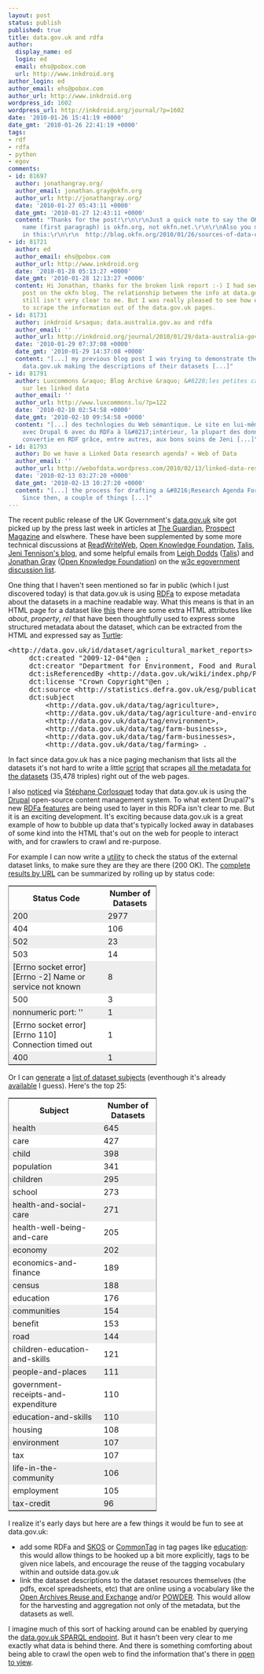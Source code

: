 ```yaml
---
layout: post
status: publish
published: true
title: data.gov.uk and rdfa
author:
  display_name: ed
  login: ed
  email: ehs@pobox.com
  url: http://www.inkdroid.org
author_login: ed
author_email: ehs@pobox.com
author_url: http://www.inkdroid.org
wordpress_id: 1602
wordpress_url: http://inkdroid.org/journal/?p=1602
date: '2010-01-26 15:41:19 +0000'
date_gmt: '2010-01-26 22:41:19 +0000'
tags:
- rdf
- rdfa
- python
- egov
comments:
- id: 81697
  author: jonathangray.org/
  author_email: jonathan.gray@okfn.org
  author_url: http://jonathangray.org/
  date: '2010-01-27 05:43:11 +0000'
  date_gmt: '2010-01-27 12:43:11 +0000'
  content: "Thanks for the post!\r\n\r\nJust a quick note to say the OKF's domain
    name (first paragraph) is okfn.org, not okfn.net.\r\n\r\nAlso you might be interested
    in this:\r\n\r\n  http://blog.okfn.org/2010/01/26/sources-of-data-on-datagovuk/\r\n\r\nJonathan"
- id: 81721
  author: ed
  author_email: ehs@pobox.com
  author_url: http://www.inkdroid.org
  date: '2010-01-28 05:13:27 +0000'
  date_gmt: '2010-01-28 12:13:27 +0000'
  content: Hi Jonathan, thanks for the broken link report :-) I had seen that other
    post on the okfn blog. The relationship between the info at data.gov.uk and ckan.net
    still isn't very clear to me. But I was really pleased to see how easy it was
    to scrape the information out of the data.gov.uk pages.
- id: 81731
  author: inkdroid &rsaquo; data.australia.gov.au and rdfa
  author_email: ''
  author_url: http://inkdroid.org/journal/2010/01/29/data-australia-gov-au-and-rdfa/
  date: '2010-01-29 07:37:08 +0000'
  date_gmt: '2010-01-29 14:37:08 +0000'
  content: "[...] my previous blog post I was trying to demonstrate the virtues of
    data.gov.uk making the descriptions of their datasets [...]"
- id: 81791
  author: Luxcommons &raquo; Blog Archive &raquo; &#8220;les petites cases&#8221;
    sur les linked data
  author_email: ''
  author_url: http://www.luxcommons.lu/?p=122
  date: '2010-02-10 02:54:58 +0000'
  date_gmt: '2010-02-10 09:54:58 +0000'
  content: "[...] des technlogies du Web sémantique. Le site en lui-même a été construit
    avec Drupal 6 avec du RDFa à l&#8217;intérieur, la plupart des donnnées a été
    convertie en RDF grâce, entre autres, aux bons soins de Jeni [...]"
- id: 81793
  author: Do we have a Linked Data research agenda? « Web of Data
  author_email: ''
  author_url: http://webofdata.wordpress.com/2010/02/13/linked-data-research-agenda/
  date: '2010-02-13 03:27:20 +0000'
  date_gmt: '2010-02-13 10:27:20 +0000'
  content: "[...] the process for drafting a &#8216;Research Agenda For Linked Data&#8217;.
    Since then, a couple of things [...]"
---
```

<p>The recent public release of the UK Government's <a href="http://data.gov.uk">data.gov.uk</a> site got picked up by the press last week in articles at <a href="http://news.bbc.co.uk/2/hi/technology/8470797.stm">The Guardian</a>, <a href="http://www.prospectmagazine.co.uk/2010/01/whitehalls-web-revolution-the-inside-story/">Prospect Magazine</a> and elswhere. These have been supplemented by some more technical discussions at  <a href="http://www.readwriteweb.com/archives/uk_launches_open_data_site_puts_datagov_to_shame.php">ReadWriteWeb</a>,  <a href="http://blog.okfn.org/2010/01/21/datagovuk-goes-public-and-its-using-ckan/">Open Knowledge Foundation</a>, <a href="http://web.archive.org/web/20110912091006/http://blogs.talis.com:80/nodalities/2009/11/data-gov-uk-and-the-talis-platform.php">Talis</a>, <a href="http://www.jenitennison.com/blog/node/140">Jeni Tennison's blog</a>, and some helpful emails from <a href="http://lists.w3.org/Archives/Public/public-egov-ig/2010Jan/0048.html">Leigh Dodds</a> (<a href="http://web.archive.org/web/20120528202833/http://www.talis.com:80/platform/">Talis</a>) and <a href="http://lists.w3.org/Archives/Public/public-egov-ig/2010Jan/0040.html">Jonathan Gray</a> (<a href="http://okfn.org">Open Knowledge Foundation</a>) on the <a href="http://lists.w3.org/Archives/Public/public-egov-ig/">w3c egovernment discussion list</a>.</p>
<p>One thing that I haven't seen mentioned so far in public (which I just discovered today) is that data.gov.uk is using <a href="http://www.w3.org/TR/xhtml-rdfa-primer/">RDFa</a> to expose metadata about the datasets in a machine readable way. What this means is that in an HTML page for a dataset like <a href="http://data.gov.uk/dataset/agricultural_market_reports">this</a> there are some extra HTML attributes like <em>about</em>, <em>property</em>, <em>rel</em> that have been thoughtfully used to express some structured metadata about the dataset, which can be extracted from the HTML and expressed say as <a href="http://www.w3.org/TeamSubmission/turtle/">Turtle</a>:</p>
<pre>
&lt;http://data.gov.uk/id/dataset/agricultural_market_reports&gt; dct:coverage "Great Britain (England, Scotland, Wales)"@en ;
     dct:created "2009-12-04"@en ;
     dct:creator "Department for Environment, Food and Rural Affairs"@en ;
     dct:isReferencedBy &lt;http://data.gov.uk/wiki/index.php/Package:agricultural_market_reports&gt; ; 
     dct:license "Crown Copyright"@en ;
     dct:source &lt;http://statistics.defra.gov.uk/esg/publications/amr/default.asp&gt;, &lt;https://statistics.defra.gov.uk/esg/publications/amr/default.asp&gt; ;
     dct:subject
         &lt;http://data.gov.uk/data/tag/agriculture&gt;,
         &lt;http://data.gov.uk/data/tag/agriculture-and-environment&gt;,
         &lt;http://data.gov.uk/data/tag/environment&gt;,
         &lt;http://data.gov.uk/data/tag/farm-business&gt;,
         &lt;http://data.gov.uk/data/tag/farm-businesses&gt;,
         &lt;http://data.gov.uk/data/tag/farming&gt; .
</pre>
<p>In fact since data.gov.uk has a nice paging mechanism that lists all the datasets it's not hard to write a little <a href="http://web.archive.org/web/20101216201605/http://inkdroid.org/bzr/data-gov-uk/crawl.py">script</a> that scrapes <a href="http://inkdroid.org/bzr/data-gov-uk/data.rdf">all the metadata for the datasets</a> (35,478 triples) right out of the web pages.</p>
<p>I also <a href="http://buytaert.net/data-gov-uk-using-drupal">noticed</a> via <a href="http://twitter.com/scorlosquet/status/8242145459">Stéphane Corlosquet</a> today that data.gov.uk is using the <a href="http://drupal.org">Drupal</a> open-source content management system. To what extent Drupal7's new <a href="http://drupal.org/node/574624">RDFa features</a> are being used to layer in this RDFa isn't clear to me. But it is an exciting development. It's exciting because data.gov.uk is a great example of how to bubble up data that's typically locked away in databases of some kind into the HTML that's out on the web for people to interact with, and for crawlers to crawl and re-purpose.</p>
<p>For example I can now write a <a href="http://web.archive.org/web/20101216202008/http://inkdroid.org/bzr/data-gov-uk/link_check.py">utility</a> to check the status of the external dataset links, to make sure they are they are there (200 OK). The <a href="http://web.archive.org/web/20101216201928/http://inkdroid.org/bzr/data-gov-uk/link_check.txt">complete results by URL</a> can be summarized by rolling up by status code:</p>
<table style="border: thin gray solid; width: 60%;">
<tr>
<th>Status Code</th>
<th>Number of Datasets</th>
</tr>
<tr style='background: #eeeeee'>
<td>200</td>
<td>2977</td>
</tr>
<tr style='background: #ffffff'>
<td>404</td>
<td>106</td>
</tr>
<tr style='background: #eeeeee'>
<td>502</td>
<td>23</td>
</tr>
<tr style='background: #ffffff'>
<td>503</td>
<td>14</td>
</tr>
<tr style='background: #eeeeee'>
<td>[Errno socket error] [Errno -2] Name or service not known</td>
<td>8</td>
</tr>
<tr style='background: #ffffff'>
<td>500</td>
<td>3</td>
</tr>
<tr style='background: #eeeeee'>
<td>nonnumeric port: ''</td>
<td>1</td>
</tr>
<tr style='background: #ffffff'>
<td>[Errno socket error] [Errno 110] Connection timed out</td>
<td>1</td>
</tr>
<tr style='background: #eeeeee'>
<td>400</td>
<td>1</td>
</tr>
</table>
<p>Or I can <a href="http://web.archive.org/web/20101216201748/http://inkdroid.org/bzr/data-gov-uk/subjects.py">generate</a> a <a href="http://web.archive.org/web/20101216201813/http://inkdroid.org/bzr/data-gov-uk/subjects.txt">list of dataset subjects</a> (eventhough it's already <a href="http://data.gov.uk/data/tag">available</a> I guess). Here's the top 25:</p>
<table style="border: thin gray solid; width: 60%;">
<tr>
<th>Subject</th>
<th>Number of Datasets</th>
</tr>
<tr style='background: #eeeeee'>
<td>health </td>
<td>645</td>
</tr>
<tr style='background: #ffffff'>
<td>care </td>
<td>427</td>
</tr>
<tr style='background: #eeeeee'>
<td>child </td>
<td>398</td>
</tr>
<tr style='background: #ffffff'>
<td>population </td>
<td>341</td>
</tr>
<tr style='background: #eeeeee'>
<td>children </td>
<td>295</td>
</tr>
<tr style='background: #ffffff'>
<td>school </td>
<td>273</td>
</tr>
<tr style='background: #eeeeee'>
<td>health-and-social-care </td>
<td>271</td>
</tr>
<tr style='background: #ffffff'>
<td>health-well-being-and-care </td>
<td>205</td>
</tr>
<tr style='background: #eeeeee'>
<td>economy </td>
<td>202</td>
</tr>
<tr style='background: #ffffff'>
<td>economics-and-finance </td>
<td>189</td>
</tr>
<tr style='background: #eeeeee'>
<td>census </td>
<td>188</td>
</tr>
<tr style='background: #ffffff'>
<td>education </td>
<td>176</td>
</tr>
<tr style='background: #eeeeee'>
<td>communities </td>
<td>154</td>
</tr>
<tr style='background: #ffffff'>
<td>benefit </td>
<td>153</td>
</tr>
<tr style='background: #eeeeee'>
<td>road </td>
<td>144</td>
</tr>
<tr style='background: #ffffff'>
<td>children-education-and-skills </td>
<td>121</td>
</tr>
<tr style='background: #eeeeee'>
<td>people-and-places </td>
<td>111</td>
</tr>
<tr style='background: #ffffff'>
<td>government-receipts-and-expenditure </td>
<td>110</td>
</tr>
<tr style='background: #eeeeee'>
<td>education-and-skills </td>
<td>110</td>
</tr>
<tr style='background: #ffffff'>
<td>housing </td>
<td>108</td>
</tr>
<tr style='background: #eeeeee'>
<td>environment </td>
<td>107</td>
</tr>
<tr style='background: #ffffff'>
<td>tax </td>
<td>107</td>
</tr>
<tr style='background: #eeeeee'>
<td>life-in-the-community </td>
<td>106</td>
</tr>
<tr style='background: #ffffff'>
<td>employment </td>
<td>105</td>
</tr>
<tr style='background: #eeeeee'>
<td>tax-credit </td>
<td>96</td>
</tr>
</table>
<p>I realize it's early days but here are a few things it would be fun to see at data.gov.uk:</p>
<ul>
<li>add some RDFa and <a href="http://www.w3.org/TR/2009/REC-skos-reference-20090818/">SKOS</a> or <a href="http://www.commontag.org/Home">CommonTag</a> in tag pages like <a href="http://data.gov.uk/data/tag/education">education</a>: this would allow things to be hooked up a bit more explicitly, tags to be given nice labels, and encourage the reuse of the tagging vocabulary within and outside data.gov.uk</li>
<li>link the dataset descriptions to the dataset resources themselves (the pdfs, excel spreadsheets, etc) that are online using a vocabulary like the <a href="http://www.openarchives.org/ore/1.0/vocabulary">Open Archives Reuse and Exchange</a> and/or <a href="http://www.w3.org/TR/powder-dr/">POWDER</a>. This would allow for the harvesting and aggregation not only of the metadata, but the datasets as well.</li>
</ul>
<p>I imagine much of this sort of hacking around can be enabled by querying the <a href="http://web.archive.org/web/20130127043417/http://data.gov.uk/sparql">data.gov.uk SPARQL endpoint</a>. But it hasn't been very clear to me exactly what data is behind there. And there is something comforting about being able to crawl the open web to find the information that's there in <a href="http://inkdroid.org/journal/2009/08/13/open-to-view/">open to view</a>.</p>
